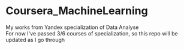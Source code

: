 # Coursera_MachineLearning
My works from Yandex specialization of Data Analyse  
For now I've passed 3/6 courses of specialization, so this repo will be updated as I go through
